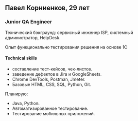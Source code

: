 <html>
<head>
</head>
<body>
<h2> Павел Корниенков, 29 лет</h2>
<h3>Junior QA Engineer</h3>
<p> Технический бэкграунд: сервисный инженер ISP, системный администратор, HelpDesk.</p>
<p>Опыт функционально тестирования решения на основе 1C</p>
<p><h4>Technical skills</h4>
<ul>
	<li>составление тест-кейсов, чек-листов.
	<li>заведение дефектов в Jira и GoogleSheets.
	<li>Chrome DevTools, Postman, Jmeter.
	<li>Базовые HTML, CSS, SQL, Python, Git.
</ul>	
<p>Планирую: 
<ul>
	<li>Java, Python.
	<li>Автоматизированное тестирование.
	<li>Тестирование мобильных приложений.
</ul>
</p>
</span>
</body>
</html>

